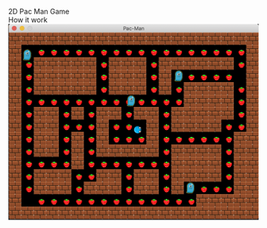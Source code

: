2D Pac Man Game  
How it work
![image](https://github.com/doubizhukk/2D-Pac-Man-Game/blob/master/PacManTest.png)
